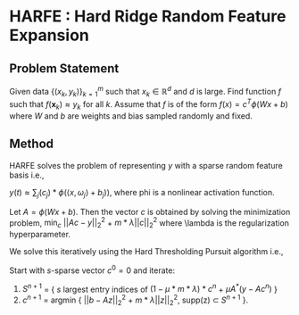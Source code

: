 # HARFE : Hard Ridge Random Feature Expansion
## Problem Statement

Given data {$(x_k,y_k)$}$_{k=1}^m$ such that $x_k\in\mathbb{R}^d$ and $d$ is large. Find function $f$ such that $f(\mathbf{x}_k)\approx y_k$ for all $k$.
Assume that $f$ is of the form $f(x) = c^T \phi(Wx+b)$ where $W$ and $b$ are weights and bias sampled randomly and fixed.

## Method

HARFE solves the problem of representing $y$ with a sparse random feature basis i.e.,
    
$y(t) \approx \sum_j (c_j) * \phi(\langle x,\omega_j\rangle + b_j))$, where phi is a nonlinear activation function. 
    
Let $A = \phi(Wx+b)$. Then the vector $c$ is obtained by solving the minimization problem,
$\min_c$ $||Ac-y||_2^2$ + $m*\lambda ||c||_2^2$
where \lambda is the regularization hyperparameter.
    
We solve this iteratively using the Hard Thresholding Pursuit algorithm i.e.,

Start with $s$-sparse vector $c^0 = 0$ and iterate:
    
1. $S^{n+1}$ = { $s$ largest entry indices of $(1-\mu*m*\lambda)*c^n$ + $\mu A^*(y - A c^n)$ }
2. $c^{n+1}$ = argmin { $||b - Az||_2^2$ + $m*\lambda ||z||_2^2$, supp(z) $\subset$ $S^{n+1}$ }.
